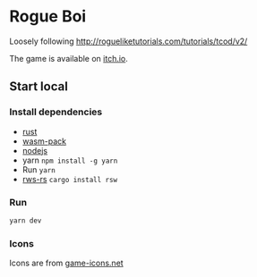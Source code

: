 # Rogue Boi

Loosely following http://rogueliketutorials.com/tutorials/tcod/v2/

The game is available on [itch.io](https://snorrwe.itch.io/rogue-boi).

## Start local

### Install dependencies

- [rust](https://www.rust-lang.org/tools/install)
- [wasm-pack](https://rustwasm.github.io/wasm-pack/installer/)
- [nodejs](https://nodejs.org/en/)
- yarn `npm install -g yarn`
- Run `yarn`
- [rws-rs](https://github.com/rwasm/rsw-rs) `cargo install rsw`

### Run

```sh
yarn dev
```

### Icons

Icons are from [game-icons.net](https://game-icons.net/)
